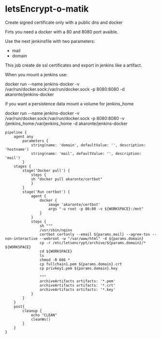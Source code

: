 # letsEncrypt-o-matik
Create signed certificate only with a public dns and docker

Firts you need a docker with a 80 and 8080 port avaible.

Use the next jenkinsfile with two parameters:
 - mail
 - domain
 
This job create de ssl certificates and export in jenkins like a artifact.

When you mount a jenkins use: 

docker run --name jenkins-docker -v /var/run/docker.sock:/var/run/docker.sock -p 8080:8080 -d akaronte/jenkins-docker

if you want a persistence data mount a volume for jenkins_home

docker run --name jenkins-docker -v /var/run/docker.sock:/var/run/docker.sock -p 8080:8080 -v /jenkins_home:/var/jenkins_home -d akaronte/jenkins-docker

```
pipeline {
    agent any
        parameters {
            string(name: 'domain', defaultValue: '', description: 'hostname')
            string(name: 'mail', defaultValue: '', description: 'mail')
        }
    stages {
        stage('Docker pull') {
            steps {
            sh "docker pull akaronte/certbot"
            }
        }
        stage('Run certbot') {
            agent {
                docker {
                    image 'akaronte/certbot'
                    args "-u root -p 80:80 -v ${WORKSPACE}:/mnt"
                }
            }
            steps {
                sh """
                /usr/sbin/nginx
                certbot certonly --email ${params.mail} --agree-tos --non-interactive --webroot -w "/var/www/html" -d ${params.domain}
                cp -r /etc/letsencrypt/archive/${params.domain}/* ${WORKSPACE}
                cd ${WORKSPACE}
                ls
                chmod -R 666 *
                cp fullchain1.pem ${params.domain}.crt
                cp privkey1.pem	${params.domain}.key
                
                """
                archiveArtifacts artifacts: '*.pem'
                archiveArtifacts artifacts: '*.crt'
                archiveArtifacts artifacts: '*.key'
            }
        }
    }
    post{
        cleanup {
            echo "CLEAN"
            cleanWs()
        }
    }
}
```
